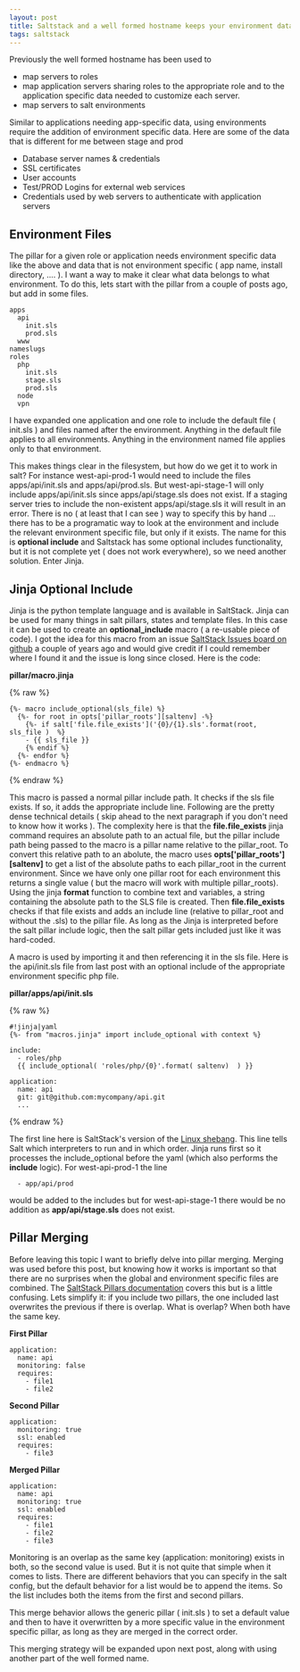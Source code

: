 ```yaml
---
layout: post
title: Saltstack and a well formed hostname keeps your environment data organized
tags: saltstack
---
```


Previously the well formed hostname has been used to

* map servers to roles
* map application servers sharing roles to the appropriate role and to the application specific data needed to customize each server.
* map servers to salt environments

Similar to applications needing app-specific data, using environments require the addition of environment specific data.  Here are some of the data that is different for me between stage and prod

* Database server names & credentials
* SSL certificates
* User accounts
* Test/PROD Logins for external web services
* Credentials used by web servers to authenticate with application servers

## Environment Files ##
The pillar for a given role or application needs environment specific data like the above and data that is not environment specific  ( app name, install directory, .... ).  I want a way to make it clear what data belongs to what environment.   To do this, lets start with the pillar from a couple of posts ago, but add in some files.

```
apps
  api
    init.sls
    prod.sls
  www
nameslugs
roles
  php
    init.sls
    stage.sls
    prod.sls
  node
  vpn
```

I have expanded one application and one role to include the default file ( init.sls ) and files named after the environment.   Anything in the default file applies to all environments.  Anything in the environment named file applies only to that environment.

This makes things clear in the filesystem, but how do we get it to work in salt?  For instance west-api-prod-1 would need to include the files apps/api/init.sls and apps/api/prod.sls.  But west-api-stage-1 will only include apps/api/init.sls since apps/api/stage.sls does not exist.   If a staging server tries to include the non-existent apps/api/stage.sls it will result in an error.  There is no ( at least that I can see ) way to specify this by hand ... there has to be a programatic way to look at the environment and include the relevant environment specific file, but only if it exists.  The name for this is **optional include**  and Saltstack has some optional includes functionality, but it is not complete yet ( does not work everywhere), so we need another solution.   Enter Jinja.

## Jinja Optional Include ##

Jinja is the python template language and is available in SaltStack.  Jinja can be used for many things in salt pillars, states and template files.  In this case it can be used to create an **optional_include** macro ( a re-usable piece of code).   I got the idea for this macro from an issue [SaltStack Issues board on github](https://github.com/saltstack/salt/issues) a couple of years ago and would give credit if I could remember where I found it and the issue is long since closed.  Here is the code:

**pillar/macro.jinja**

{% raw %}
```
{%- macro include_optional(sls_file) %}
  {%- for root in opts['pillar_roots'][saltenv] -%}
    {%- if salt['file.file_exists']('{0}/{1}.sls'.format(root, sls_file )  %}
    - {{ sls_file }}
    {% endif %}
  {%- endfor %}
{%- endmacro %}
```
{% endraw %}

This macro is passed a normal pillar include path.  It checks if the sls file exists.  If so, it adds the appropriate include line.  Following are the pretty dense technical details ( skip ahead to the next paragraph if you don't need to know how it works ).  The complexity here is that the **file.file_exists** jinja command requires an absolute path to an actual file, but the pillar include path being passed to the macro is a pillar name relative to the pillar_root.  To convert this relative path to an abolute, the macro uses **opts['pillar_roots'][saltenv]** to get a list of the absolute paths to each pillar_root in the current environment.  Since we have only one pillar root for each environment this returns a single value ( but the macro will work with multiple pillar_roots).  Using the jinja **format** function to combine text and variables, a string containing the absolute path to the SLS file is created.  Then **file.file_exists** checks if that file exists and adds an include line (relative to pillar_root and without the .sls) to the pillar file.  As long as the Jinja is interpreted before the salt pillar include logic, then the salt pillar gets included just like it was hard-coded.

A macro is used by importing it and then referencing it in the sls file.   Here is the api/init.sls file from last post with an optional include of the appropriate environment specific php file.

**pillar/apps/api/init.sls**

{% raw %}
```
#!jinja|yaml
{%- from "macros.jinja" import include_optional with context %}

include:
  - roles/php
  {{ include_optional( 'roles/php/{0}'.format( saltenv)  ) }}

application:
  name: api
  git: git@github.com:mycompany/api.git
  ...
```
{% endraw %}

The first line here is SaltStack's version of the [Linux shebang](https://en.wikipedia.org/wiki/Shebang_(Unix)).  This line tells Salt which interpreters to run and in which order.  Jinja runs first so it processes the include_optional before the yaml (which also performs the **include** logic). For west-api-prod-1 the line

```
  - app/api/prod
```

would be added to the includes but for west-api-stage-1 there would be no addition as **app/api/stage.sls** does not exist.

## Pillar Merging ##
Before leaving this topic I want to briefly delve into pillar merging.  Merging was used before this post, but knowing how it works is important so that there are no surprises when the global and environment specific files are combined. The [SaltStack Pillars documentation](https://docs.saltstack.com/en/latest/topics/pillar/) covers this but is a little confusing.  Lets simplify it: if you include two pillars, the one included last overwrites the previous if there is overlap.   What is overlap?  When both have the same key.

**First Pillar**

```
application:
  name: api
  monitoring: false
  requires:
    - file1
    - file2
```

**Second Pillar**

```
application:
  monitoring: true
  ssl: enabled
  requires:
    - file3
```

**Merged Pillar**

```
application:
  name: api
  monitoring: true
  ssl: enabled
  requires:
    - file1
    - file2
    - file3
```

Monitoring is an overlap as the same key (application: monitoring) exists in both, so the second value is used.  But it is not quite that simple when it comes to lists.   There are different behaviors that you can specify in the salt config, but the default behavior for a list would be to append the items.  So the list includes both the items from the first and second pillars.

This merge behavior allows the generic pillar ( init.sls )  to set a default value and then to have it overwritten by a more specific value in the environment specific pillar, as long as they are merged in the correct order.

This merging strategy will be expanded upon next post, along with using another part of the well formed name.
